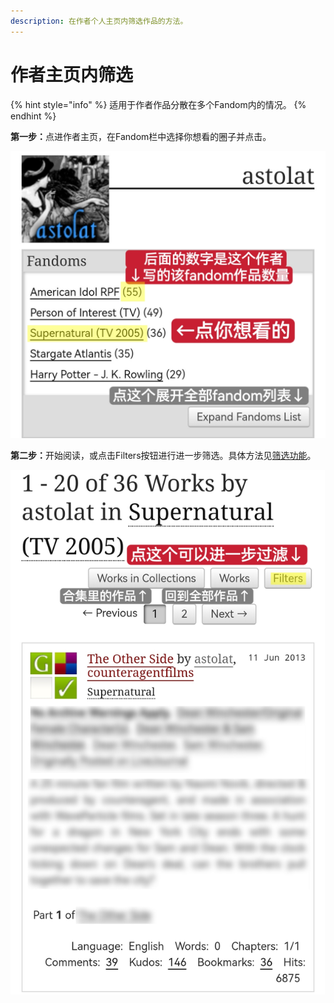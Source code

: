 ```yaml
---
description: 在作者个人主页内筛选作品的方法。
---
```


# 作者主页内筛选

{% hint style="info" %}
适用于作者作品分散在多个Fandom内的情况。
{% endhint %}

**第一步：**&#x70B9;进作者主页，在Fandom栏中选择你想看的圈子并点击。

![](../../.gitbook/assets/MTXX_MH20230313_154245712.jpg)

**第二步：**&#x5F00;始阅读，或点击Filters按钮进行进一步筛选。具体方法见[筛选功能](shai-xuan-gong-neng-filter.md)。

![](../../.gitbook/assets/MTXX_MH20230313_154620380.jpg)
